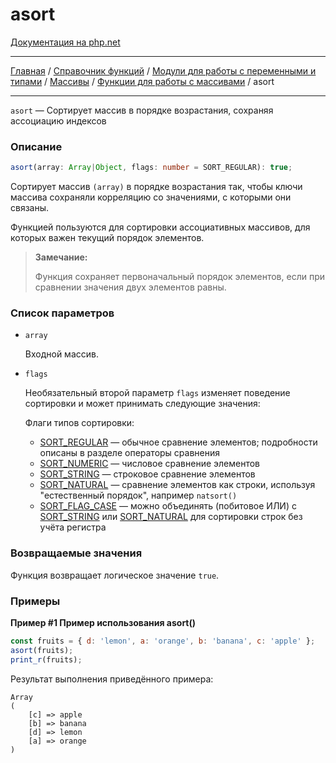 # asort

[Документация на php.net](https://www.php.net/manual/ru/function.asort.php)

---

[Главная](../../../../../README.md) / [Справочник функций](../../../../funcref.md) /
[Модули для работы с переменными и типами](../../../vartype.md) / [Массивы](../../array.md) /
[Функции для работы с массивами](../func.md) / asort

---

`asort` — Сортирует массив в порядке возрастания, сохраняя ассоциацию индексов

### Описание

```ts
asort(array: Array|Object, flags: number = SORT_REGULAR): true;
```

Сортирует массив `(array)` в порядке возрастания так, чтобы ключи массива сохраняли корреляцию со
значениями, с которыми они связаны.

Функцией пользуются для сортировки ассоциативных массивов, для которых важен текущий порядок
элементов.

> **Замечание:**
>
> Функция сохраняет первоначальный порядок элементов, если при сравнении значения двух элементов
> равны.

### Список параметров

-   `array`

    Входной массив.

-   `flags`

    Необязательный второй параметр `flags` изменяет поведение сортировки и может принимать следующие
    значения:

    Флаги типов сортировки:

    -   [SORT_REGULAR](../constants.md#sort_regular-int) — обычное сравнение элементов; подробности
        описаны в разделе операторы сравнения
    -   [SORT_NUMERIC](../constants.md#sort_numeric-int) — числовое сравнение элементов
    -   [SORT_STRING](../constants.md#sort_string-int) — строковое сравнение элементов
    -   [SORT_NATURAL](../constants.md#sort_natural-int) — сравнение элементов как строки, используя
        "естественный порядок", например `natsort()`
    -   [SORT_FLAG_CASE](../constants.md#sort_flag_case-int) — можно объединять (побитовое ИЛИ) с
        [SORT_STRING](../constants.md#sort_string-int) или
        [SORT_NATURAL](../constants.md#sort_natural-int) для сортировки строк без учёта регистра

### Возвращаемые значения

Функция возвращает логическое значение `true`.

### Примеры

**Пример #1 Пример использования asort()**

```js
const fruits = { d: 'lemon', a: 'orange', b: 'banana', c: 'apple' };
asort(fruits);
print_r(fruits);
```

Результат выполнения приведённого примера:

    Array
    (
        [c] => apple
        [b] => banana
        [d] => lemon
        [a] => orange
    )
